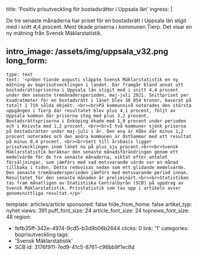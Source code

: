 title: 'Positiv prisutveckling för bostadsrätter i Uppsala län'
ingress: |
  <p>De tre senaste månaderna har priset för en bostadsrätt i Uppsala län stigit med i snitt 4,4 procent. Mest ökade priserna i kommunen Tierp. Det visar en ny mätning från Svensk Mäklarstatistik.
  </p>
  
intro_image: /assets/img/uppsala_v32.png
long_form:
  -
    type: text
    text: '<p>Den tionde augusti släppte Svensk Mäklarstatistik en ny mätning av boprisutvecklingen i landet. Där framgår bland annat att bostadsrättspriserna i Uppsala län stigit med i snitt 4,4 procent under den senaste tremånadersperioden, maj-juli 2021. Snittpriset per kvadratmeter för en bostadsrätt i länet blev 38 854 kronor, baserat på totalt 1 719 sålda objekt. <br><br>På kommunnivå noterades den största uppgången i Tierp där resultatet blev plus 4,1 procent, följt av Uppsala kommun där priserna steg med plus 3,2 procent. Bostadsrättspriserna i Enköping ökade med 1,9 procent under perioden och i Knivsta med 1,2 procent. <br><br>I två kommuner sjönk priserna på bostadsrätter under maj-juli i år. Den ena är Håbo där minus 1,2 procent noterades och den andra kommunen är Östhammar med ett resultat på minus 0,4 procent. <br><br>Sett till årsbasis ligger prisutvecklingen inom länet nu på plus sju procent.<br><br>Svensk Mäklarstatistik beräknar den senaste månadsförändringen genom ett medelvärde för de tre senaste månaderna, viktat efter antalet försäljningar, som jämförs med vad motsvarande värde var en månad tillbaka i tiden. Detta redovisas sedan som ett glidande medelvärde. Den senaste tremånadersperioden jämförs med motsvarande period innan. Resultatet för den senaste månaden är preliminärt.<br><br>Statistiken tas fram månatligen av Statistiska Centralbyrån (SCB) på uppdrag av Svensk Mäklarstatistik. Prisstatistik som tas upp i artikeln avser genomsnittliga resultat.</p>'
template: articles/article
sponsored: false
hide_from_home: false
artikel_typ: nyhet
views: 391
puff_font_size: 24
article_font_size: 24
topnews_font_size: 48
region:
  - fefb35ff-342e-4974-9cd5-b3d9b06b2644
clicks: 0
link: '1'
categories: boprisutveckling
tags:
  - 'Svensk Mäklarstatistik'
  - SCB
id: 3176f911-7ed9-41c5-8761-c96bb9f1ec8d

